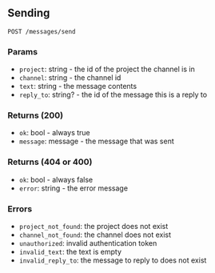 ## Sending
`POST /messages/send`

### Params
- `project`: string - the id of the project the channel is in
- `channel`: string - the channel id
- `text`: string - the message contents
- `reply_to`: string? - the id of the message this is a reply to

### Returns (200)
- `ok`: bool - always true
- `message`: message - the message that was sent

### Returns (404 or 400)
- `ok`: bool - always false
- `error`: string - the error message

### Errors
- `project_not_found`: the project does not exist
- `channel_not_found`: the channel does not exist
- `unauthorized`: invalid authentication token
- `invalid_text`: the text is empty
- `invalid_reply_to`: the message to reply to does not exist
